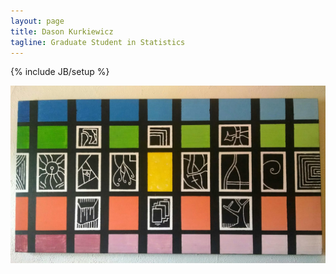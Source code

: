 ```yaml
---
layout: page
title: Dason Kurkiewicz
tagline: Graduate Student in Statistics
---
```

{% include JB/setup %}

<div class="cover"><img src="/images/block_art.jpg"></div>
